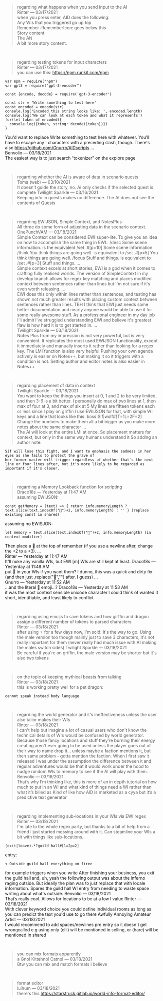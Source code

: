 >regarding what happens when you send input to the AI <br />
Rinter — 03/17/2021 <br />
when you press enter, AID does the following: <br />
Any WIs that you triggered go up top <br />
Remember :RememberIcon: goes below this <br />
Story content <br />
The AN <br />
A bit more story content.

<br />

>regarding testing tokens for input characters <br />
Rinter — 03/17/2021 <br />
you can use this:
https://npm.runkit.com/npm
```
var npm = require("npm")
var gpt3 = require("gpt-3-encoder")

const {encode, decode} = require('gpt-3-encoder')

const str = 'Write something to test here'
const encoded = encode(str)
console.log('Encoded this string looks like: ', encoded.length)
console.log('We can look at each token and what it represents')
for(let token of encoded){
  console.log({token, string: decode([token])})
}
```
You'd want to replace Write something to test here with whatever. You'll have to escape any ' characters with a preceding slash, though.
There's also https://github.com/Gnurro/AIDscripts
...<br />
Benvolio — 03/18/2021 <br />
The easiest way is to just search “tokenizer” on the explore page

<br />

>regarding whether the AI is aware of data in scenario quests <br />
Toma (web) — 03/10/2021 <br />
It doesn't guide the story, no. Ai only checks if the selected quest is complete
Twilight Sparkle — 03/16/2021 <br />
Keeping info in quests makes no difference. The AI does not see the contents of Quests

<br />

>regarding EWIJSON, Simple Context, and NotesPlus <br />
All three do some form of adjusting data in the scenario context.
OnePunchVAM — 03/18/2021 <br />
Simple Context can be considered EWI super-lite.
To give you an idea on how to accomplish the same thing in EWI..
/desc Some scene information. is the equivalent /set .#[p=10] Some scene information
/think You think things are going well. is equivalent to /set .#[p=5] You think things are going well.
/focus Stuff and things. is equivalent to /set .#[p=3] Stuff and things.
... <br />
Simple context excels at short stories, EWI is a god when it comes to crafting fully realised worlds.
The version of SimpleContext in my develop branch allows for regex key matching and places modified context between sentences rather than lines 
but I'm not sure if it's even worth releasing..
... <br />
EWI does this only within lines rather than sentences, and testing has shown not much greater results with placing custom context between sentences rather than lines.
TBH I think that EWI just needs some better documentation and nearly anyone would be able to use it for some really awesome stuff.
As a professional engineer in my day job I'll admit I've struggled understanding EWI and believe it's greatest flaw is how hard it is to get started in.
... <br />
Twilight Sparkle — 03/18/2021 <br />
Notes Plus from my impression is not very powerful, but is very convenient. It replicates the most used EWIJSON functionality, 
except it immediately and manually inserts it rather than looking for a regex key.  The LMI function is also very helpful
Pushing your own agenda actively is easier on Notes++, but making it so it triggers with a condition is not. Setting author and editor notes is also easier in Notes++

<br />

>regarding placement of data in context <br />
Twilight Sparkle — 03/18/2021 <br />
You want to keep the things you insert at 0, 1 and 2 to be very limited, and then 3-6 is a bit better.
I personally do max of two lines at 1, then max of four at 3, and max of six at 5
My lines are fifteen tokens each or less since I play on griffin
I use EWIJSON for that, with simple WI keys and a line that looks like this: boss|Sif|wolf#[T=1L=2F=2]
Change the numbers to make them all a bit bigger as you make more notes about the same character
... <br />
The AI will look at the entire LMI at once.
So placement matters for context, but only in the same way humans understand it
So adding an author note:
```
Sif will lose this fight, and I want to emphasis the sadness in her eyes as she fails to protect the grave of 
her former master will trigger regardless of whether that's the next line or four lines after, but it's more likely to be regarded as important if it's closer.
```

<br />

>regarding a Memory Lookback function for scripting <br />
Draco18s — Yesterday at 11:47 AM <br />
assuming EWIJSON:
```
const getMemory = (text) => { return info.memoryLength ? text.slice(text.indexOf("📝")+2, info.memoryLength) : '' } (replace existing const in shared)
```
assuming no EWISJON:
```
let memory = text.slice(text.indexOf("📝")+2, info.memoryLength) (in context modifier)
```
Then place a 📝 at the top of remember (if you use a newline after, change the +2 to a +3).
... <br />
Rinter — Yesterday at 11:47 AM <br />
It'll nuke any vanilla WIs, but EWI [m] WIs are still kept at least.
Draco18s — Yesterday at 11:48 AM <br />
put 📝 in your WIs if you want them? I dunno, this was a quick and dirty fix.
(and then just .replace("📝","") after, I guess)
... <br />
Gnurro — Yesterday at 11:52 AM <br />
...and the literal :pencil: emoji...?
Draco18s — Yesterday at 11:53 AM <br />
it was the most context sensible unicode character I could think of
wanted it short, identifiable, and least likely to conflict

<br />

>regarding using emojis to save tokens and how girffin and dragon assign a different number of tokens to parsed characters <br />
Rinter — 03/18/2021 <br />
after using ♀ for a few days now, I'm sold. It's the way to go. Using the male version too though mainly just to save 3 characters,
it's not really important for them (never really had much issue with AI making the males switch sides)
Twilight Sparkle — 03/18/2021 <br />
Be careful if you're on griffin, the male version may be shorter but it's also two tokens

<br />

>on the topic of keeping mythical beasts from talking <br />
Rinter — 03/18/2021 <br />
this is working pretty well for a pet dragon:
```
cannot speak instead body language
```

<br />

>regarding the world generator and it's ineffectiveness unless the user also tailor makes their WIs <br />
Rinter — 03/18/2021 <br />
I can't help but imagine a lot of casual users who don't know the technical details of WIs would be confused by world generator.
Because those fancy locations and stuff they're burning their energy creating aren't ever going to be used unless the player goes out of their way to name drop it...
unless maybe a faction mentions it, but then same problem - gotta mention the faction.
When I first saw it released I was under the assumption the difference between it and
regular adventures would be that it would work under the hood to nudge random WIs to memory to see if the AI will play with them.
Benvolio — 03/18/2021 <br />
That’s why I’m thinking like, this is more of an in depth tutorial on how much to put in an WI and what kind of things need a WI rather than what it’s billed as
Kind of like how AID is marketed as a cyya but it’s a predictive text generator

<br />

>regarding implementing sub-locations in your WIs via EWI regex <br />
Rinter — 03/18/2021 <br />
I'm late to the whole regex party, but thanks to a bit of help from a friend I just started messing around with it. Can steamline your WIs a bit with things like sub-locations.
```
(exit|leave).*?guild hall#[l=2p=2]
```
entry:
```
< Outside guild hall everything on fire>
```
for example triggers when you write After finishing your business, you exit the guild hall
and, uh, yeah the following output was about the inferno raging outside. But ideally the plan was to just replace that with locale information.
Spares the guild hall WI entry from needing to waste space writing about what's outside.
Benvolio — 03/18/2021 <br />
That’s really cool. Allows for locations to be at a low l value
Rinter — 03/18/2021 <br />
With clever keyword choice you could define individual rooms as long as you can predict the text you'd use to go there
Awfully Annoying Amateur Artist — 03/18/2021 <br />
I would recommend to add spaces/newlines pre entry so it doesn't get wrongcalled
e.g using only (elli) will be mentioned in selling, or (hare) will be mentioned in shared

<br />

>you can mix formats apparently <br />
a Gnol Kittehnol Catnol — 03/18/2021 <br />
Btw you can mix and match formats I believe

<br />

>format editor <br />
luihum — 03/18/2021 <br />
there's this https://starstruck.gitlab.io/world-info-format-editor/

<br />


